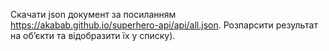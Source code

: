 Скачати json документ за посиланням https://akabab.github.io/superhero-api/api/all.json. Розпарсити
результат на обʼєкти та відобразити їх у списку).